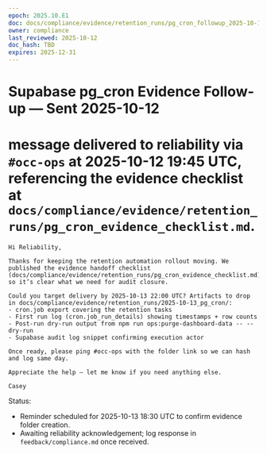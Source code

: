 ```yaml
---
epoch: 2025.10.E1
doc: docs/compliance/evidence/retention_runs/pg_cron_followup_2025-10-12.md
owner: compliance
last_reviewed: 2025-10-12
doc_hash: TBD
expires: 2025-12-31
---
```


# Supabase pg_cron Evidence Follow-up — Sent 2025-10-12

# message delivered to reliability via `#occ-ops` at 2025-10-12 19:45 UTC, referencing the evidence checklist at `docs/compliance/evidence/retention_runs/pg_cron_evidence_checklist.md`.

```
Hi Reliability,

Thanks for keeping the retention automation rollout moving. We published the evidence handoff checklist (docs/compliance/evidence/retention_runs/pg_cron_evidence_checklist.md) so it’s clear what we need for audit closure.

Could you target delivery by 2025-10-13 22:00 UTC? Artifacts to drop in docs/compliance/evidence/retention_runs/2025-10-13_pg_cron/:
- cron.job export covering the retention tasks
- First run log (cron.job_run_details) showing timestamps + row counts
- Post-run dry-run output from npm run ops:purge-dashboard-data -- --dry-run
- Supabase audit log snippet confirming execution actor

Once ready, please ping #occ-ops with the folder link so we can hash and log same day.

Appreciate the help — let me know if you need anything else.

Casey
```

Status:

- Reminder scheduled for 2025-10-13 18:30 UTC to confirm evidence folder creation.
- Awaiting reliability acknowledgement; log response in `feedback/compliance.md` once received.
